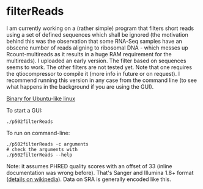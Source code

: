 filterReads
===========

I am currently working on a (rather simple) program that filters short reads using a set of defined sequences which shall be ignored (the motivation behind this was the observation that some RNA-Seq samples have an obscene number of reads aligning to ribosomal DNA - which messes up Rcount-multireads as it results in a huge RAM requirement for the multireads). I uploaded an early version. The filter based on sequences seems to work. The other filters are not tested yet. Note that one requires the qtiocompressor to compile it (more info in future or on request). I recommend running this version in any case from the command line (to see what happens in the background if you are using the GUI).

[Binary for Ubuntu-like linux](https://github.com/MWSchmid/filterReads/blob/master/p502filterReads_linux_64bit?raw=true)

To start a GUI:

```shell
./p502filterReads
```

To run on command-line:

```shell
./p502filterReads -c arguments
# check the arguments with
./p502filterReads --help
```

Note: it assumes PHRED quality scores with an offset of 33 (inline documentation was wrong before). That's Sanger and Illumina 1.8+ format ([details on wikipedia](https://en.wikipedia.org/wiki/FASTQ_format)). Data on SRA is generally encoded like this.

